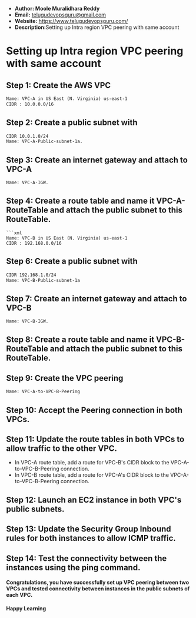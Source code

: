 + <b>Author: Moole Muralidhara Reddy</b></br>
+ <b>Email:</b> telugudevopsguru@gmail.com</br>
+ <b>Website:</b> https://www.telugudevopsguru.com/</br>
+ <b>Description:</b>Setting up Intra region VPC peering with same account</br>

# Setting up Intra region VPC peering with same account

## Step 1: Create the AWS VPC
```xml
Name: VPC-A in US East (N. Virginia) us-east-1
CIDR : 10.0.0.0/16
```
## Step 2: Create a public subnet with
```xml
CIDR 10.0.1.0/24
Name: VPC-A-Public-subnet-1a.
```
## Step 3: Create an internet gateway and attach to VPC-A
```xml
Name: VPC-A-IGW.
```
## Step 4: Create a route table and name it VPC-A-RouteTable and attach the public subnet to this RouteTable.

```xml## Step 5: Create the AWS VPC
```xml
Name: VPC-B in US East (N. Virginia) us-east-1
CIDR : 192.168.0.0/16
```
## Step 6: Create a public subnet with
```xml
CIDR 192.168.1.0/24
Name: VPC-B-Public-subnet-1a
```
## Step 7: Create an internet gateway and attach to VPC-B
```xml
Name: VPC-B-IGW.
```
## Step 8: Create a route table and name it VPC-B-RouteTable and attach the public subnet to this RouteTable.

## Step 9: Create the VPC peering
```xml
Name: VPC-A-to-VPC-B-Peering
```
## Step 10: Accept the Peering connection in both VPCs.

## Step 11: Update the route tables in both VPCs to allow traffic to the other VPC.

+ In VPC-A route table, add a route for VPC-B's CIDR block to the VPC-A-to-VPC-B-Peering connection.
+ In VPC-B route table, add a route for VPC-A's CIDR block to the VPC-A-to-VPC-B-Peering connection.

## Step 12: Launch an EC2 instance in both VPC's public subnets.

## Step 13: Update the Security Group Inbound rules for both instances to allow ICMP traffic.

## Step 14: Test the connectivity between the instances using the ping command.

#### Congratulations, you have successfully set up VPC peering between two VPCs and tested connectivity between instances in the public subnets of each VPC.

#### Happy Learning
